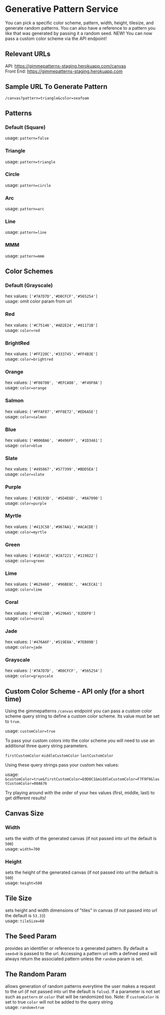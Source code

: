 # Generative Pattern Service

You can pick a specific color scheme, pattern, width, height, tilesize, and generate random patterns. You can also have a reference to a pattern you like that was generated by passing it a random seed. NEW! You can now pass a custom color scheme via the API endpoint!

## Relevant URLs

API: https://gimmepatterns-staging.herokuapp.com/canvas  
Front End: https://gimmepatterns-staging.herokuapp.com

## Sample URL To Generate Pattern

`/canvas?pattern=triangle&color=seafoam`

## Patterns

### Default (Square)

usage: `pattern=false`

### Triangle

usage: `pattern=triangle`

### Circle

usage: `pattern=circle`

### Arc

usage: `pattern=arc`

### Line

usage: `pattern=line`

### MMM

usage: `pattern=mmm`

## Color Schemes

### Default (Grayscale)

hex values: `['#7A7D7D','#D0CFCF','#565254']`\
usage: omit color param from url

### Red

hex values: `['#C75146','#AD2E24','#81171B']`\
usage: `color=red`

### BrightRed

hex values: `['#FF220C','#333745','#FF4B3E']`\
usage: `color=brightred`

### Orange

hex values: `['#F08700', '#EFCA08', '#F49F0A']`\
usage: `color=orange`

### Salmon

hex values: `['#FFAF87','#FF8E72','#ED6A5E']`\
usage: `color=salmon`

### Blue

hex values: `['#006BA6', '#0496FF', '#1D3461']`\
usage: `color=blue`

### Slate

hex values: `['#495867','#577399','#BDD5EA']`\
usage: `color=slate`

### Purple

hex values: `['#2B193D', '#5D4E6D', '#8A7090']`\
usage: `color=purple`

### Myrtle

hex values: `['#413C58','#967AA1','#ACACDE']`\
usage: `color=myrtle`

### Green

hex values: `['#1E441E','#2A7221','#119822']`\
usage: `color=green`

### Lime

hex values: `['#629460', '#96BE8C', '#ACECA1']`\
usage: `color=lime`

### Coral

hex values: `['#F6C28B','#5296A5','82DDF0']`\
usage: `color=coral`

### Jade

hex values: `['#476A6F','#519E8A','#7EB09B']`\
usage: `color=jade`

### Grayscale

hex values: `['#7A7D7D', '#D0CFCF', '#565254']`\
usage: `color=grayscale`

## Custom Color Scheme - API only (for a short time)

Using the gimmepatterns `/canvas` endpoint you can pass a custom color scheme query string to define a custom color scheme. Its value must be set to `true`.

usage: `customColor=true`

To pass your custom colors into the color scheme you will need to use an additional three query string parameters.

`firstCustomColor`
`middleCustomColor`
`lastCustomColor`

Using these query strings pass your custom hex values:

usage: `&customColor=true&firstCustomColor=E0D0C1&middleCustomColor=F7F9F9&lastCustomColor=00A676`

Try playing around with the order of your hex values (first, middle, last) to get different results!

## Canvas Size

### Width

sets the width of the generated canvas (if not passed into url the default is `500`)\
usage: `width=700`

### Height

sets the height of the generated canvas (if not passed into url the default is `500`)\
usage: `height=500`

## Tile Size

sets height and width dimensions of "tiles" in canvas (if not passed into url the default is `53.33`)\
usage: `tileSize=60`

## The Seed Param

provides an identifier or reference to a generated pattern. By default a `seed=0` is passed to the url. Accessing a pattern url with a defined seed will always return the associated pattern unless the `random` param is set.

## The Random Param

allows generation of random patterns everytime the user makes a request to the url (if not passed into url the default is `false`). If a parameter is not set such as `pattern` or `color` that will be randomized too. Note: if `customColor` is set to true `color` will not be added to the query string\
usage: `random=true`
